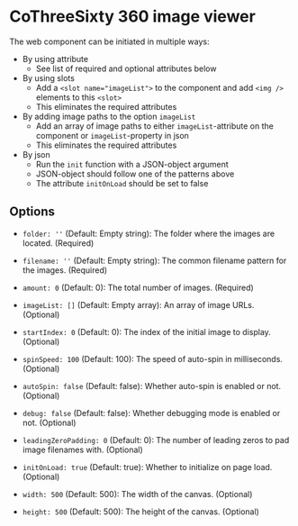 ﻿# CoThreeSixty 360 image viewer

The web component can be initiated in multiple ways:

- By using attribute
  - See list of required and optional attributes below
- By using slots
  - Add a `<slot name="imageList">` to the component and add `<img />` elements to this `<slot>`
  - This eliminates the required attributes
- By adding image paths to the option `imageList`
  - Add an array of image paths to either `imageList`-attribute on the component or `imageList`-property in json
  - This eliminates the required attributes
- By json
  - Run the `init` function with a JSON-object argument
  - JSON-object should follow one of the patterns above
  - The attribute `initOnLoad` should be set to false

## Options

- `folder: ''` (Default: Empty string): The folder where the images are located. (Required)

- `filename: ''` (Default: Empty string): The common filename pattern for the images. (Required)

- `amount: 0` (Default: 0): The total number of images. (Required)

- `imageList: []` (Default: Empty array): An array of image URLs. (Optional)

- `startIndex: 0` (Default: 0): The index of the initial image to display. (Optional)

- `spinSpeed: 100` (Default: 100): The speed of auto-spin in milliseconds. (Optional)

- `autoSpin: false` (Default: false): Whether auto-spin is enabled or not. (Optional)

- `debug: false` (Default: false): Whether debugging mode is enabled or not. (Optional)

- `leadingZeroPadding: 0` (Default: 0): The number of leading zeros to pad image filenames with. (Optional)

- `initOnLoad: true` (Default: true): Whether to initialize on page load. (Optional)

- `width: 500` (Default: 500): The width of the canvas. (Optional)

- `height: 500` (Default: 500): The height of the canvas. (Optional)